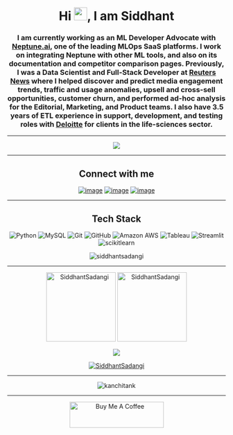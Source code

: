 <h1 align="center">Hi <img src="https://user-images.githubusercontent.com/39955420/147578264-bae0526c-028a-49d2-8af8-d08bb4edbd2a.gif" height="30" width="30">, I am Siddhant</h1>

<h3 align="center">I am currently working as an ML Developer Advocate with <a href="https://www.neptune.ai">Neptune.ai</a>, one of the leading MLOps SaaS platforms. I work on integrating Neptune with other ML tools, and also on its documentation and competitor comparison pages. Previously, I was a Data Scientist and Full-Stack Developer at <a href="https://www.reuters.com">Reuters News</a> where I helped discover and predict media engagement trends, traffic and usage anomalies, upsell and cross-sell opportunities, customer churn, and performed ad-hoc analysis for the Editorial, Marketing, and Product teams. I also have 3.5 years of ETL experience in support, development, and testing roles with <a href="https://www2.deloitte.com/in/en.html">Deloitte</a> for clients in the life-sciences sector.</h3>
<hr/>

<p align="center">
  <a href="https://drive.google.com/file/d/1eFdrBjrgM8qbKfqAeossCaeXAEpKYv8a/view?usp=sharing"><img src="https://img.shields.io/badge/Resume-9775c2?style=for-the-badge"></a>
</p>
<hr/>

<h2 align="center">Connect with me</h2>
<div align="center">
  
  [![image](https://img.shields.io/badge/LinkedIn-0A66C2?style=for-the-badge&logo=linkedin&logoColor=white)](https://www.linkedin.com/in/siddhantsadangi)
  [![image](https://img.shields.io/badge/Gmail-EA4335?style=for-the-badge&logo=gmail&logoColor=white)](mailto:siddhant.sadangi@gmail.com)
  [![image](https://img.shields.io/badge/Medium-000000?style=for-the-badge&logo=Medium&logoColor=white)](https://medium.com/@siddhantsadangi)

</div>
<hr/>

<h2 align="center">Tech Stack</h2>
<p align="center">
  <a>
    <img alt="Python" src="https://img.shields.io/badge/-Python-4B8BBE?style=for-the-badge&logo=python&logoColor=white">
  </a>
  <a>
    <img alt="MySQL" src="https://img.shields.io/badge/-MySQL-F29111?style=for-the-badge&logo=MySQL&logoColor=white">
  </a>
  <a>
    <img alt="Git" src="https://img.shields.io/badge/-Git-F1502F?style=for-the-badge&logo=Git&logoColor=white">
  </a>
  <a>
    <img alt="GitHub" src="https://img.shields.io/badge/-GitHub-4f6578?style=for-the-badge&logo=GitHub&logoColor=white">
  </a>
  <a>
    <img alt="Amazon AWS" src="https://img.shields.io/badge/-Amazon AWS-FF9900?style=for-the-badge&logo=Amazon+AWS&logoColor=white">
  </a>
  <a>
    <img alt="Tableau" src="https://img.shields.io/badge/-Tableau-004281?style=for-the-badge&logo=Tableau&logoColor=white">
  </a>
  <a>
    <img alt="Streamlit" src="https://img.shields.io/badge/-Streamlit-F24747?style=for-the-badge&logo=Streamlit&logoColor=white">
  </a>
  <a>
    <img alt="scikitlearn" src="https://img.shields.io/badge/-scikitlearn-EB9136?style=for-the-badge&logo=scikitlearn&logoColor=white">
  </a>
</p>

<p align='center'>
<img align="center" src="https://github-readme-stats.vercel.app/api/top-langs?username=siddhantsadangi&show_icons=true&theme=dark&locale=en&layout=compact" alt="siddhantsadangi" />
</p>
<hr/>

<p align="center">
  <img height= "160" src="https://github-readme-stats.vercel.app/api?username=siddhantsadangi&theme=dark&show_icons=true&include_all_commits=true" alt="SiddhantSadangi"/>
  <img height= "160" src="https://github-readme-streak-stats.herokuapp.com?user=siddhantsadangi&theme=dark&date_format=M%20j%5B%2C%20Y%5D" alt="SiddhantSadangi"/>
</p>

<p align="center">
  <a href="https://github.com/Candida18"><img src="https://activity-graph.herokuapp.com/graph?username=siddhantsadangi&custom_title=Siddhant's%20Contribution%20Graph&bg_color=1a1b27&color=70a4fc&line=be91f2&point=4c4c54"/></a>
</p>

<p align="center"> <a href="https://github.com/ryo-ma/github-profile-trophy"><img src="https://github-profile-trophy.vercel.app/?username=siddhantsadangi" alt="SiddhantSadangi" /></a> </p>
<hr/>

<p align="center">
  <img src="https://komarev.com/ghpvc/?username=siddhantsadangi&label=Profile%20views&style=for-the-badge" alt="kanchitank"/>
</p>
<hr/>

<p align="center">
<a href="https://www.buymeacoffee.com/siddhantsadangi" target="_blank"><img src="https://cdn.buymeacoffee.com/buttons/v2/default-yellow.png" alt="Buy Me A Coffee" style="height: 60px !important;width: 217px !important;"></a>
</p>
